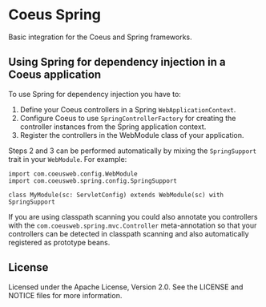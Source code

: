 
# Coeus Spring

Basic integration for the Coeus and Spring frameworks.


## Using Spring for dependency injection in a Coeus application

To use Spring for dependency injection you have to:

1. Define your Coeus controllers in a Spring `WebApplicationContext`.
2. Configure Coeus to use `SpringControllerFactory` for creating the controller
   instances from the Spring application context.
3. Register the controllers in the WebModule class of your application.

Steps 2 and 3 can be performed automatically by mixing the `SpringSupport`
trait in your `WebModule`. For example:    

	import com.coeusweb.config.WebModule
	import com.coeusweb.spring.config.SpringSupport

	class MyModule(sc: ServletConfig) extends WebModule(sc) with SpringSupport

If you are using classpath scanning you could also annotate you controllers
with the `com.coeusweb.spring.mvc.Controller` meta-annotation so that your
controllers can be detected in classpath scanning and also automatically
registered as prototype beans.
 

## License

Licensed under the Apache License, Version 2.0. See the LICENSE and NOTICE
files for more information.


